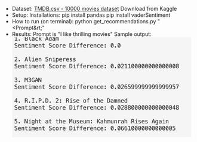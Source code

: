 - Dataset: [TMDB.csv - 10000 movies dataset]([https://link-url-here.org](https://www.kaggle.com/datasets/sunayanagawde/tmdb-popular-10000-movies-dataset?select=TMDB.csv))
  Download from Kaggle
- Setup:
  Installations:
   pip install pandas
   pip install vaderSentiment
- How to run (on terminal):
   python get_recommendations.py "&lt;Prompt&rt;"
- Results:
  Prompt is "I like thrilling movies"
  Sample output:
  ![image](movies_output.png)
